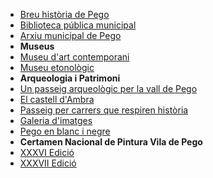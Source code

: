 * [Breu història de Pego](/cultura/historia.html)
* [Biblioteca pública municipal](/cultura/biblioteca.html)
* [Arxiu municipal de Pego](/cultura/arxiu.html)
* **Museus**
* [Museu d'art contemporani](/cultura/museu-art-contemporani.html)
* [Museu etonològic](/cultura/museu-etnologic.html)
* **Arqueologia i Patrimoni**
* [Un passeig arqueològic per la vall de Pego](/cultura/passeig-arqueoligic-vall-pego.html)
* [El castell d'Ambra](/cultura/castell-ambra.html)
* [Passeig per carrers que respiren història](/cultura/passeig-carrers-respiren-historia.html)
* [Galeria d'imatges](/cultura/galeria-imatges.html)
* [Pego en blanc i negre](/cultura/galeria-blanc-negre.html)
* **Certamen Nacional de Pintura Vila de Pego**
* [XXXVI Edició](/cultura/certamen-pintura/XXXVI.html)
* [XXXVII Edició](/cultura/certamen-pintura/XXXVII.html)